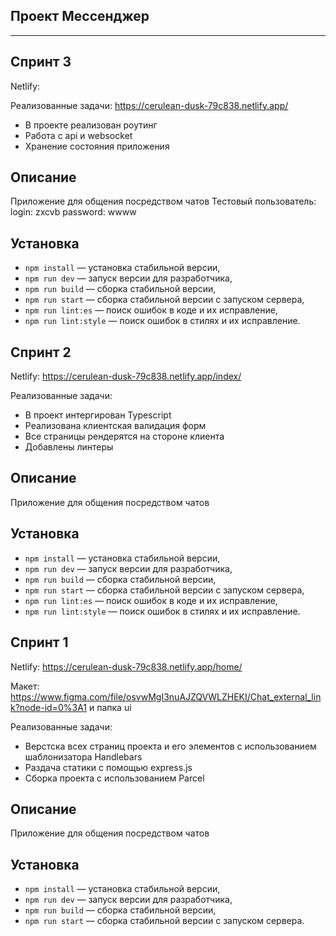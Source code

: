 
## Проект Мессенджер
---

## Спринт 3

Netlify:  

Реализованные задачи: https://cerulean-dusk-79c838.netlify.app/

- В проекте реализован роутинг
- Работа с api и websocket
- Хранение состояния приложения

## Описание

Приложение для общения посредством чатов
Тестовый пользователь: 
    login: zxcvb
    password: wwww
    
## Установка

- `npm install` — установка стабильной версии,
- `npm run dev` — запуск версии для разработчика,
- `npm run build` — сборка стабильной версии,
- `npm run start` — сборка стабильной версии c запуском сервера,
- `npm run lint:es` — поиск ошибок в коде и их исправление,
- `npm run lint:style` — поиск ошибок в стилях и их исправление.


## Спринт 2

Netlify: https://cerulean-dusk-79c838.netlify.app/index/ 

Реализованные задачи:

- В проект интергирован Typescript
- Реализована клиентская валидация форм 
- Все страницы рендерятся на стороне клиента
- Добавлены линтеры

## Описание

Приложение для общения посредством чатов

## Установка

- `npm install` — установка стабильной версии,
- `npm run dev` — запуск версии для разработчика,
- `npm run build` — сборка стабильной версии,
- `npm run start` — сборка стабильной версии c запуском сервера,
- `npm run lint:es` — поиск ошибок в коде и их исправление,
- `npm run lint:style` — поиск ошибок в стилях и их исправление.

## Спринт 1

Netlify: https://cerulean-dusk-79c838.netlify.app/home/ 

Макет: https://www.figma.com/file/osvwMgI3nuAJZQVWLZHEKI/Chat_external_link?node-id=0%3A1 и папка ui

Реализованные задачи:

- Верстска всех страниц проекта и его элементов с использованием шаблонизатора Handlebars
- Раздача статики с помощью express.js
- Сборка проекта с использованием Parcel

## Описание

Приложение для общения посредством чатов

## Установка

- `npm install` — установка стабильной версии,
- `npm run dev` — запуск версии для разработчика,
- `npm run build` — сборка стабильной версии,
- `npm run start` — сборка стабильной версии c запуском сервера.
